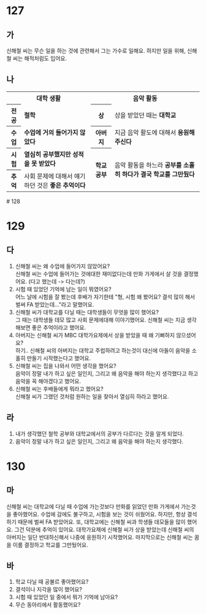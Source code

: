 # 127
## 가
신해철 씨는 무슨 일을 하는 것에 관련해서 그는 가수로 일해요. 하지만 일을 위해, 신해철 씨는 해적처럼도 입어요.
## 나
<table>
	<tr>
		<th colspan="3">대학 생활</th>
		<th colspan="3">음악 활동</th>
	</tr>
	<tr>
		<th>전공</th>
		<td colspan="2"><b>철학</b></td>
		<th>상</th>
		<td colspan="2">상을 받았던 때는 <b>대학교</b></td>
	</tr>
	<tr>
		<th>수업</th>
		<td colspan="2"><b>수업에 거의 들어가지 않았다</b></td>
		<th>아버지</th>
		<td colspan="2">지금 음악 활도에 대해서 <b>응원해 주신다</b></td>
	</tr>
	<tr>
		<th>시험</th>
		<td colspan="2"><b>열심히 공부했지만 성적을 못 받았다</b></td>
		<th rowspan="2">학교 공부</th>
		<td colspan="2" rowspan="2">
			음악 활동을 하느라 <b>공부를 소홀히 하다가 결국 학교를 그만뒀다</b>
		</td>
	</tr>
	<tr>
		<th>추억</th>
		<td colspan="2">
			사회 문제에 대해서 얘기하던 것은 <b>좋은 추억이다</b>
		</td>
	</tr>
</table>
# 128

# 129
## 다
1. 신해철 씨는 왜 수업에 들어가지 않았어요? <br>신해철 씨는 수업에 들어가는 것에대한 재미없다는데 만화 가게에서 살 것을 결정했어요. (다고 했는데 -> 다는데?)
2. 시험 때 있었던 기억에 남는 일이 뭐였어요? <br>어느 날에 시험을 잘 봤는데 후배가 자기한테 "형, 시험 왜 봤어요? 결석 많이 해서 벌써 FA 받았는데..."라고 말했어요.
3. 신해철 씨가 대학교를 다닐 때는 대학생들이 무엇을 많이 했어요?<br>그 때는 대학생들 데모 많고 사회 문제에대해 이야기했어요. 신해철 씨는 지금 생각해보면 좋은 추억이라고 했어요.
4. 아버지는 신해철 씨가 MBC 대학가요제에서 상을 받았을 때 왜 기뻐하지 않으셨어요? <br>하기.. 신해철 씨의 아버지는 대학교 주럽하려고 하는것이 대신에 아들이 음악을 소홀히 만들기 시작했는다고 했어요.
5. 신해철 씨는 집을 나와서 어떤 생각을 했어요? <br>음악이 정말 내가 하고 싶은 일인지, 그리고 왜 음악을 해야 하는지 생각했다고 하고 음악을 꼭 해야겠다고 했어요.
6. 신해철 씨는 후배들에게 뭐라고 했어요? <br>신해철 씨가 그랬던 것처럼 원하는 일을 찾아서 열심히 하라고 했어요.
## 라
1. 내가 생각했던 철학 공부와 대학교에서의 공부가 다르다는 것을 알게 되었다.
2. 음악이 정말 내가 하고 싶은 일인지, 그리고 왜 음악을 해야 하는지 생각했다.

# 130
## 마
신해철 씨는 대학교에 다닐 때 수업에 가는것보다 만화를 읽었던 만화 가게에서 가는것을 좋아했어요. 수업에 감에도 불구하고, 시험을 보는 것이 쉬웠어요. 하지만, 항상 결석하기 때문에 벌써 FA 받았어요. 또, 대학교에는 신해철 씨과 학생들 데모들을 많이 했어요. 그건 덕분에 추억이 있어요. 대학가요제에 신해철 씨가 상을 받았는데 신해철 씨의 아버지는 일단 반대하신해서 나중에 응원하기 시작했어요. 마지막으로는 신해철 씨는 꿈을 이룸 결정하고 학교를 그만뒀어요.
## 바
1. 학교 다닐 때 공불르 좋아했어요?
2. 결석이나 지각을 많이 했어요?
3. 시험 때 있었던 일 중에서 뭐가 기억에 남아요?
4. 무슨 동아리에서 활동했어요?